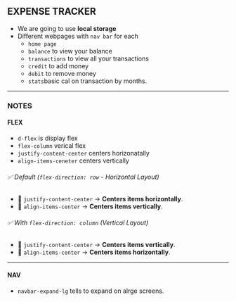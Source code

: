 ## EXPENSE TRACKER
- We are going to use **local storage**
- Different webpages with `nav bar` for each
    - `home page`
    - `balance` to view your balance
    - `transactions` to view all your transactions
    - `credit` to add money
    - `debit` to remove money
    - `stats`basic cal on transaction by months.

---

### NOTES

#### FLEX
- `d-flex` is display flex
- `flex-column` verical flex
- `justify-content-center` centers horizonatally
- `align-items-ceneter` centers vertically

###### ✅ Default (`flex-direction: row` - Horizontal Layout)
- 🔹 `justify-content-center` → **Centers items horizontally**.
- 🔹 `align-items-center` → **Centers items vertically**.



###### ✅ With `flex-direction: column` (Vertical Layout)
- 🔹 `justify-content-center` → **Centers items vertically**.
- 🔹 `align-items-center` → **Centers items horizontally**.
---

#### NAV 
- `navbar-expand-lg` tells to expand on alrge screens.

